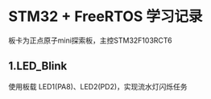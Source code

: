 # STM32 + FreeRTOS 学习记录  
板卡为正点原子mini探索板，主控STM32F103RCT6  
## 1.LED_Blink
使用板载 LED1(PA8)、LED2(PD2)，实现流水灯闪烁任务
